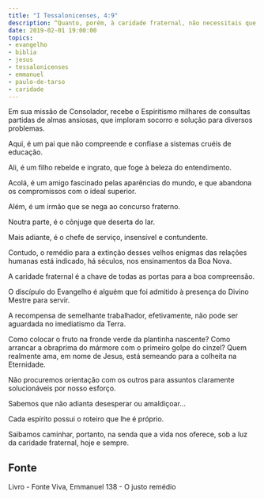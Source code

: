 ```yaml
---
title: "I Tessalonicenses, 4:9"
description: “Quanto, porém, à caridade fraternal, não necessitais que vos escreva, porque já vós mesmos estais instruídos por Deus que vos ameis uns aos outros.”
date: 2019-02-01 19:00:00
topics: 
- evangelho
- biblia
- jesus
- tessalonicenses
- emmanuel
- paulo-de-tarso
- caridade
---
```


Em sua missão de Consolador, recebe o Espiritismo milhares de consultas
partidas de almas ansiosas, que imploram socorro e solução para diversos
problemas.

Aqui, é um pai que não compreende e confia­se a sistemas cruéis de
educação.

Ali, é um filho rebelde e ingrato, que foge à beleza do entendimento.

Acolá, é um amigo fascinado pelas aparências do mundo, e que abandona
os compromissos com o ideal superior.

Além, é um irmão que se nega ao concurso fraterno.

Noutra parte, é o cônjuge que deserta do lar.

Mais adiante, é o chefe de serviço, insensível e contundente.

Contudo, o remédio para a extinção desses velhos enigmas das relações
humanas está indicado, há séculos, nos ensinamentos da Boa Nova.

A caridade fraternal é a chave de todas as portas para a boa compreensão.

O discípulo do Evangelho é alguém que foi admitido à presença do Divino
Mestre para servir.

A recompensa de semelhante trabalhador, efetivamente, não pode ser
aguardada no imediatismo da Terra.

Como colocar o fruto na fronde verde da plantinha nascente?
Como arrancar a obra­prima do mármore com o primeiro golpe do cinzel?
Quem realmente ama, em nome de Jesus, está semeando para a colheita na
Eternidade.

Não procuremos orientação com os outros para assuntos claramente
solucionáveis por nosso esforço.

Sabemos que não adianta desesperar ou amaldiçoar...

Cada espírito possui o roteiro que lhe é próprio.

Saibamos caminhar, portanto, na senda que a vida nos oferece, sob a luz da
caridade fraternal, hoje e sempre.


## Fonte
Livro - Fonte Viva, Emmanuel
138 - O justo remédio
